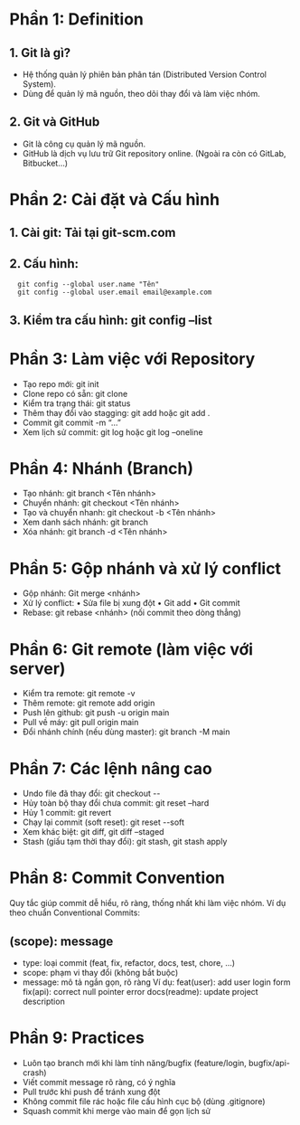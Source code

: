# Phần 1: Definition
## 1. Git là gì? 
  - Hệ thống quản lý phiên bản phân tán (Distributed Version Control System).
  - Dùng để quản lý mã nguồn, theo dõi thay đổi và làm việc nhóm.
## 2. Git và GitHub
  - Git là công cụ quản lý mã nguồn.
  - GitHub là dịch vụ lưu trữ Git repository online. (Ngoài ra còn có GitLab, Bitbucket…)
  
# Phần 2: Cài đặt và Cấu hình
## 1. Cài git: Tải tại git-scm.com
## 2. Cấu hình: 
      git config --global user.name "Tên"
      git config --global user.email email@example.com
## 3. Kiểm tra cấu hình: git config –list

# Phần 3: Làm việc với Repository
  - Tạo repo mới: git init
  - Clone repo có sẵn: git clone <url>
  - Kiểm tra trạng thái: git status
  - Thêm thay đổi vào stagging: git add <file> hoặc git add .
  - Commit git commit -m “…”
  - Xem lịch sử commit: git log hoặc git log –oneline
    
# Phần 4: Nhánh (Branch)
  - Tạo nhánh: git branch <Tên nhánh>
  - Chuyển nhánh: git checkout <Tên nhánh>
  - Tạo và chuyển nhanh: git checkout -b <Tên nhánh>
  - Xem danh sách nhánh: git branch
  - Xóa nhánh: git branch -d <Tên nhánh>
    
# Phần 5: Gộp nhánh và xử lý conflict
  - Gộp nhánh: Git merge <nhánh>
  - Xử lý conflict:
    •	Sửa file bị xung đột
    •	Git add <file>
    •	Git commit
  - Rebase: git rebase <nhánh> (nối commit theo dòng thẳng)
    
# Phần 6: Git remote (làm việc với server)
  - Kiểm tra remote: git remote -v
  - Thêm remote: git remote add origin <url>
  - Push lên github: git push -u origin main
  - Pull về máy: git pull origin main
  - Đổi nhánh chính (nếu dùng master): git branch -M main
    
# Phần 7: Các lệnh nâng cao
  - Undo file đã thay đổi: git checkout -- <file>
  - Hủy toàn bộ thay đổi chưa commit: git reset –hard 
  - Hủy 1 commit: git revert <commit-id>
  - Chạy lại commit (soft reset): git reset --soft <commit-id>
  - Xem khác biệt: git diff, git diff –staged
  - Stash (giấu tạm thời thay đổi): git stash, git stash apply
    
# Phần 8: Commit Convention
Quy tắc giúp commit dễ hiểu, rõ ràng, thống nhất khi làm việc nhóm. Ví dụ theo chuẩn Conventional Commits:
  ## <type>(scope): message
  - type: loại commit (feat, fix, refactor, docs, test, chore, ...)
  - scope: phạm vi thay đổi (không bắt buộc)
  - message: mô tả ngắn gọn, rõ ràng
Ví dụ:
  feat(user): add user login form
  fix(api): correct null pointer error
  docs(readme): update project description

# Phần 9: Practices
- Luôn tạo branch mới khi làm tính năng/bugfix (feature/login, bugfix/api-crash)
- Viết commit message rõ ràng, có ý nghĩa
- Pull trước khi push để tránh xung đột
- Không commit file rác hoặc file cấu hình cục bộ (dùng .gitignore)
- Squash commit khi merge vào main để gọn lịch sử



